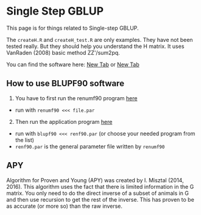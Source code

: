# Single Step GBLUP

This page is for things related to Single-step GBLUP.

The `createH.R` and `createH_test.R` are only examples. 
They have not been tested really. But they should help you 
understand the H matrix. It uses VanRaden (2008) basic method
ZZ'/sum2pq. 

You can find the software here: 
<a href="http://nce.ads.uga.edu/wiki/doku.php" target="_blank">New Tab</a>
or 
<a href="http://nce.ads.uga.edu/wiki/doku.php?id=distribution" target="_blank">New Tab</a>

## How to use BLUPF90 software

1. You have to first run the renumf90 program [here](http://nce.ads.uga.edu/wiki/doku.php?id=readme.renumf90)
  * run with `renumf90 <<< file.par`
2. Then run the application program [here](http://nce.ads.uga.edu/wiki/doku.php?id=application_programs)
  * run with `blupf90 <<< renf90.par` (or choose your needed program from the list)
  * `renf90.par` is the general parameter file written by `renumf90` 

## APY

Algorithm for Proven and Young (APY) was created by I. Misztal (2014, 2016). This algorithm uses the fact that there is limited information in the G matrix. You only need to do the direct inverse of a subset of animals in G and then use recursion to get the rest of the inverse. This has proven to be as accurate (or more so) than the raw inverse. 
